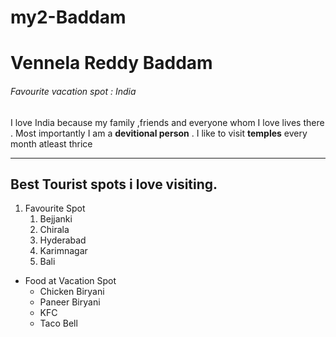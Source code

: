 # my2-Baddam
# Vennela Reddy Baddam 
###### Favourite vacation spot : India
I love India because my family ,friends and everyone whom I love lives there . Most importantly I am a **devitional person** . I like to visit **temples** every month atleast thrice

----
## Best Tourist spots i love visiting.
1. Favourite Spot
    1. Bejjanki
    2. Chirala
    3. Hyderabad
    4. Karimnagar
    5. Bali

* Food at Vacation Spot
    * Chicken Biryani
    * Paneer Biryani
    * KFC
    * Taco Bell 